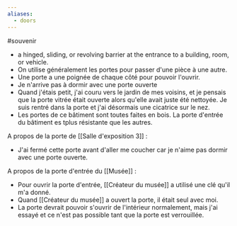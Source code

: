 ```yaml
---
aliases:
  - doors
---
```


#souvenir
- a hinged, sliding, or revolving barrier at the entrance to a building, room, or vehicle.
- On utilise généralement les portes pour passer d'une pièce à une autre.
- Une porte a une poignée de chaque côté pour pouvoir l'ouvrir.
- Je n'arrive pas à dormir avec une porte ouverte
- Quand j'étais petit, j'ai couru vers le jardin de mes voisins, et je pensais que la porte vitrée était ouverte alors qu'elle avait juste été nettoyée. Je suis rentré dans la porte et j'ai désormais une cicatrice sur le nez.
- Les portes de ce bâtiment sont toutes faites en bois. La porte d'entrée du bâtiment es tplus résistante que les autres.

A propos de la porte de [[Salle d'exposition 3]] : 
- J'ai fermé cette porte avant d'aller me coucher car je n'aime pas dormir avec une porte ouverte.

A propos de la porte d'entrée du [[Musée]] : 
- Pour ouvrir la porte d'entrée, [[Créateur du musée]] a utilisé une clé qu'il m'a donné.
- Quand [[Créateur du musée]] a ouvert la porte, il était seul avec moi.
- La porte devrait pouvoir s'ouvrir de l'intérieur normalement, mais j'ai essayé et ce n'est pas possible tant que la porte est verrouillée. 
